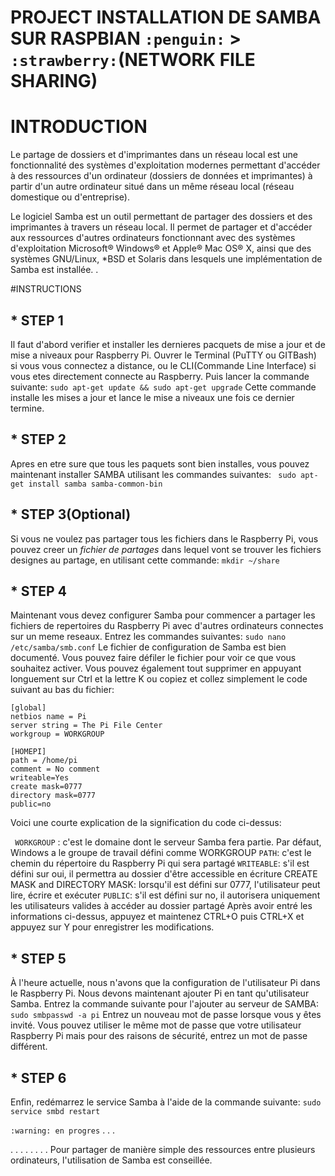 # PROJECT INSTALLATION DE SAMBA SUR RASPBIAN `:penguin:` > `:strawberry:`(NETWORK FILE SHARING) 

# INTRODUCTION

Le partage de dossiers et d'imprimantes dans un réseau local est une fonctionnalité 
des systèmes d'exploitation modernes permettant d'accéder à des ressources d'un 
ordinateur (dossiers de données et imprimantes) à partir d'un autre ordinateur situé 
dans un même réseau local (réseau domestique ou d'entreprise).

Le logiciel Samba est un outil permettant de partager des dossiers et des imprimantes 
à travers un réseau local. Il permet de partager et d'accéder aux ressources d'autres 
ordinateurs fonctionnant avec des systèmes d'exploitation Microsoft® Windows® et 
Apple® Mac OS® X, ainsi que des systèmes GNU/Linux, *BSD et Solaris dans lesquels une 
implémentation de Samba est installée.
.

#INSTRUCTIONS
## * STEP 1
Il faut d'abord verifier et installer les dernieres pacquets de mise a jour et de mise a niveaux pour Raspberry Pi.
Ouvrer le Terminal (PuTTY ou GITBash) si vous vous connectez a distance, ou le CLI(Commande Line Interface) si vous etes directement connecte au Raspberry.
Puis lancer la commande suivante:
```sudo apt-get update && sudo apt-get upgrade``` 
Cette commande installe les mises a jour et lance le mise a niveaux une fois ce dernier termine.


## * STEP 2
Apres en etre sure que tous les paquets sont bien installes, vous pouvez maintenant installer SAMBA utilisant les commandes suivantes:
``` sudo apt-get install samba samba-common-bin```

## * STEP 3(Optional)
Si vous ne voulez pas partager tous les fichiers dans le Raspberry Pi, vous pouvez creer un *fichier de partages* dans lequel vont se trouver les fichiers 
designes au partage, en utilisant cette commande:
``` mkdir ~/share ```

## * STEP 4
Maintenant vous devez configurer Samba pour commencer a partager les fichiers de repertoires du Raspberry Pi avec d'autres ordinateurs connectes sur un meme 
reseaux. Entrez les commandes suivantes:
``` sudo nano /etc/samba/smb.conf ```
Le fichier de configuration de Samba est bien documenté. Vous pouvez faire 
défiler le fichier pour voir ce que vous souhaitez activer. Vous pouvez 
également tout supprimer en appuyant longuement sur Ctrl et la lettre K ou 
copiez et collez simplement le code suivant au bas du fichier:
```
[global]
netbios name = Pi
server string = The Pi File Center
workgroup = WORKGROUP

[HOMEPI]
path = /home/pi
comment = No comment
writeable=Yes
create mask=0777
directory mask=0777
public=no
```
Voici une courte explication de la signification du code ci-dessus:

` WORKGROUP` : c'est le domaine dont le serveur Samba fera partie. Par 
défaut, Windows a le groupe de travail défini comme WORKGROUP
`PATH`: c'est le chemin du répertoire du Raspberry Pi qui sera partagé
`WRITEABLE`: s'il est défini sur oui, il permettra au dossier 
d'être accessible en écriture
CREATE MASK and DIRECTORY MASK: lorsqu'il est défini sur 0777, 
l'utilisateur peut lire, écrire et exécuter
`PUBLIC`: s'il est défini sur no, il autorisera uniquement les 
utilisateurs valides à accéder au dossier partagé
Après avoir entré les informations ci-dessus, appuyez et maintenez CTRL+O 
puis CTRL+X et appuyez sur Y pour enregistrer les modifications.

## * STEP 5
À l'heure actuelle, nous n'avons que la configuration de l'utilisateur Pi 
dans le Raspberry Pi. Nous devons maintenant ajouter Pi en tant 
qu'utilisateur Samba. Entrez la commande suivante pour l'ajouter au 
serveur de SAMBA:
``` sudo smbpasswd -a pi ```
Entrez un nouveau mot de passe lorsque vous y êtes invité. Vous pouvez 
utiliser le même mot de passe que votre utilisateur Raspberry Pi mais pour 
des raisons de sécurité, entrez un mot de passe différent.


## * STEP 6
Enfin, redémarrez le service Samba à l'aide de la commande suivante:
``` sudo service smbd restart ```


``` :warning: en progres ```
.
.
.

.
.
.
.
.
.
.
.
Pour partager de manière simple des ressources entre plusieurs ordinateurs, 
l'utilisation de Samba est conseillée.

